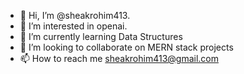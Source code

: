 - 👋 Hi, I’m @sheakrohim413.
- 👀 I’m interested in  openai.
- 🌱 I’m currently learning Data Structures
- 💞️ I’m looking to collaborate on MERN stack projects
- 📫 How to reach me sheakrohim413@gmail.com

<!---
sheakrohim413/sheakrohim413 is a ✨ special ✨ repository because its `README.md` (this file) appears on your GitHub profile.
You can click the Preview link to take a look at your changes.
--->
